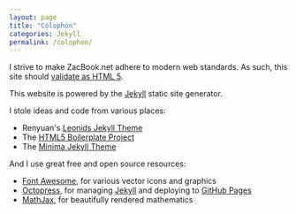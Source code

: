 ```yaml
---
layout: page
title: "Colophon"
categories: Jekyll
permalink: /colophon/
---
```


I strive to make ZacBook.net adhere to modern web standards. As such, this site should [validate as HTML 5](https://validator.w3.org/nu/?doc=http%3A%2F%2Fzacbook.net).

This website is powered by the [Jekyll](http://jekyllrb.com) static site generator. 

I stole ideas and code from various places:
- Renyuan's [Leonids Jekyll Theme](https://renyuanz.github.io/leonids/)
- The [HTML5 Boilerplate Project](http://www.html5boilerplate.com)
- The [Minima Jekyll Theme](https://github.com/jekyll/minima)

And I use great free and open source resources:
- [Font Awesome](http://www.fontawesome.io), for various vector icons and graphics
- [Octopress](https://github.com/octopress/octopress), for managing [Jekyll](https://jekyllrb.com) and deploying to [GitHub Pages](https://pages.github.com)
- [MathJax](https://www.mathjax.org), for beautifully rendered mathematics



